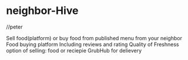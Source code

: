 # neighbor-Hive
//peter

Sell food(platform) or buy food from published menu from your neighbor 
Food buying platform 
Including reviews and rating
Quality of Freshness
option of selling: food or reciepie
GrubHub for delievery
